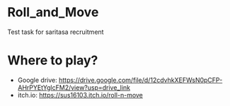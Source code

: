 # Roll_and_Move

Test task for saritasa recruitment

# Where to play?

* Google drive: https://drive.google.com/file/d/12cdvhkXEFWsN0pCFP-AHrPYEtYglcFM2/view?usp=drive_link
* itch.io: https://sus16103.itch.io/roll-n-move
